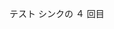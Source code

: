 <!--
title:   Qiita syncの記事作成４回目
tags:    ChatGPT,VSCode,setting.json,拡張機能
id:      aa41d926b0f74bac64b1
private: false
-->

テスト シンクの ４ 回目
